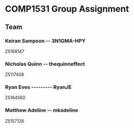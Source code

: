 # COMP1531 Group Assignment

## Team

### Keiran Sampson	-- 3N1GMA-HPY 		
Z5168147		

### Nicholas Quinn	--	thequinneffect		
Z5117408		

### Ryan Eves ---------	RyanJE
Z5164560		

### Matthew Adeline	--	mkadeline	
Z5157128		
